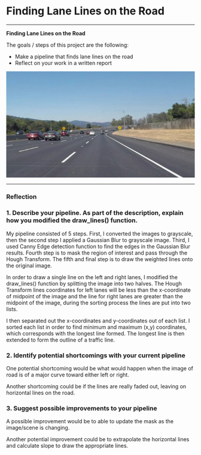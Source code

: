 # **Finding Lane Lines on the Road** 

---

**Finding Lane Lines on the Road**

The goals / steps of this project are the following:
* Make a pipeline that finds lane lines on the road
* Reflect on your work in a written report


[//]: # (Image References)

![solidWhiteLines](/example_images/solidWhiteCurve.jpg)

---

### Reflection

### 1. Describe your pipeline. As part of the description, explain how you modified the draw_lines() function.

My pipeline consisted of 5 steps. First, I converted the images to grayscale, then the second step I applied a Gaussian Blur to grayscale image. Third, I used Canny Edge detection function to find the edges in the Gaussian Blur results. Fourth step is to mask the region of interest and pass through the Hough Transform. The fifth and final step is to draw the weighted lines onto the original image.

In order to draw a single line on the left and right lanes, I modified the draw_lines() function by splitting the image into two halves. The Hough Transform lines coordinates for left lanes will be less than the x-coordinate of midpoint of the image and the line for right lanes are greater than the midpoint of the image, during the sorting process the lines are put into two lists.

I then separated out the x-coordinates and y-coordinates out of each list. I sorted each list in order to find minimum and maximum (x,y) coordinates, which corresponds with the longest line formed. The longest line is then extended to form the outline of a traffic line.


### 2. Identify potential shortcomings with your current pipeline


One potential shortcoming would be what would happen when the image of road is of a major curve toward either left or right.

Another shortcoming could be if the lines are really faded out, leaving on horizontal lines on the road.


### 3. Suggest possible improvements to your pipeline

A possible improvement would be to able to update the mask as the image/scene is changing.

Another potential improvement could be to extrapolate the horizontal lines and calculate slope to draw the appropriate lines.
